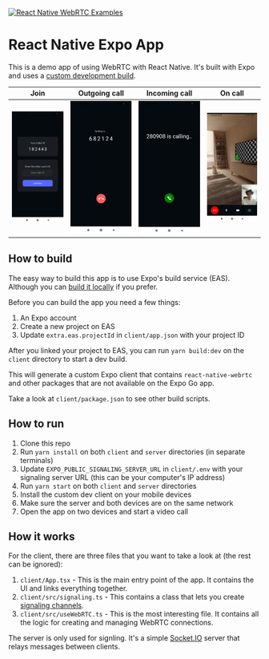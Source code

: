 [<img src="https://avatars.githubusercontent.com/u/42463376" alt="React Native WebRTC Examples" style="height: 6em;" />](https://github.com/react-native-webrtc/examples)

# React Native Expo App

This is a demo app of using WebRTC with React Native. It's built with Expo and uses a [custom development build](https://docs.expo.dev/develop/development-builds/introduction/).

<!-- insert table of screenshots -->

| Join                                                           | Outgoing call                                                               | Incoming call                                                               | On call                                                              |
| -------------------------------------------------------------- | --------------------------------------------------------------------------- | --------------------------------------------------------------------------- | -------------------------------------------------------------------- |
| <img width="200px" src="./docs//join.png" alt="Join screen" /> | <img width="200px" src="./docs//outgoing-call.png" alt="Outgoing screen" /> | <img width="200px" src="./docs//incoming-call.png" atl="Incoming screen" /> | <img width="200px" src="./docs//on-call.png" alt="On call screen" /> |

## How to build

The easy way to build this app is to use Expo's build service (EAS). Although you can [build it locally](https://docs.expo.dev/build-reference/local-builds/) if you prefer.

Before you can build the app you need a few things:

1. An Expo account
2. Create a new project on EAS
3. Update `extra.eas.projectId` in `client/app.json` with your project ID

After you linked your project to EAS, you can run `yarn build:dev` on the `client` directory to start a dev build.

This will generate a custom Expo client that contains `react-native-webrtc` and other packages that are not available on the Expo Go app.

Take a look at `client/package.json` to see other build scripts.

## How to run

1. Clone this repo
2. Run `yarn install` on both `client` and `server` directories (in separate terminals)
3. Update `EXPO_PUBLIC_SIGNALING_SERVER_URL` in `client/.env` with your signaling server URL (this can be your computer's IP address)
4. Run `yarn start` on both `client` and `server` directories
5. Install the custom dev client on your mobile devices
6. Make sure the server and both devices are on the same network
7. Open the app on two devices and start a video call

## How it works

For the client, there are three files that you want to take a look at (the rest can be ignored):

1. `client/App.tsx` - This is the main entry point of the app. It contains the UI and links everything together.
2. `client/src/signaling.ts` - This contains a class that lets you create [signaling channels](https://webrtc.org/getting-started/peer-connections#signaling).
3. `client/src/useWebRTC.ts` - This is the most interesting file. It contains all the logic for creating and managing WebRTC connections.

The server is only used for signling. It's a simple [Socket.IO](https://socket.io/) server that relays messages between clients.
